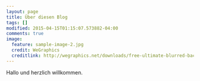 ```yaml
---
layout: page
title: Über diesen Blog
tags: []
modified: 2015-04-15T01:15:07.573882-04:00
comments: true
image:
  feature: sample-image-2.jpg
  credit: WeGraphics
  creditlink: http://wegraphics.net/downloads/free-ultimate-blurred-background-pack/
---
```

Hallo und herzlich willkommen.